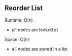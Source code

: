 ## Reorder List

Runtime: O(n)
- all nodes are looked at

Space: O(n)
- all nodes are stored in a list